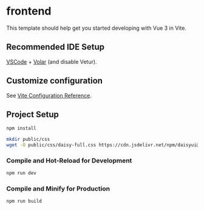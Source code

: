 # frontend

This template should help get you started developing with Vue 3 in Vite.

## Recommended IDE Setup

[VSCode](https://code.visualstudio.com/) + [Volar](https://marketplace.visualstudio.com/items?itemName=Vue.volar) (and disable Vetur).

## Customize configuration

See [Vite Configuration Reference](https://vite.dev/config/).

## Project Setup

```sh
npm install
```

```sh
mkdir public/css
wget -O public/css/daisy-full.css https://cdn.jsdelivr.net/npm/daisyui@4/dist/full.css
```


### Compile and Hot-Reload for Development

```sh
npm run dev
```

### Compile and Minify for Production

```sh
npm run build
```
